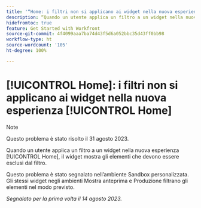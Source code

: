 ```yaml
---
title: '“Home: i filtri non si applicano ai widget nella nuova esperienza Home”'
description: “Quando un utente applica un filtro a un widget nella nuova esperienza Home, il widget mostra gli elementi che devono essere esclusi dal filtro.”
hidefromtoc: true
feature: Get Started with Workfront
source-git-commit: 4f4099aaa7ba74d43f5d6a052bbc35d43ff0bb98
workflow-type: ht
source-wordcount: '105'
ht-degree: 100%

---
```



# [!UICONTROL Home]: i filtri non si applicano ai widget nella nuova esperienza [!UICONTROL Home]

>[!NOTE]
>
>Questo problema è stato risolto il 31 agosto 2023.

Quando un utente applica un filtro a un widget nella nuova esperienza [!UICONTROL Home], il widget mostra gli elementi che devono essere esclusi dal filtro.

Questo problema è stato segnalato nell’ambiente Sandbox personalizzata. Gli stessi widget negli ambienti Mostra anteprima e Produzione filtrano gli elementi nel modo previsto.

_Segnalato per la prima volta il 14 agosto 2023._


